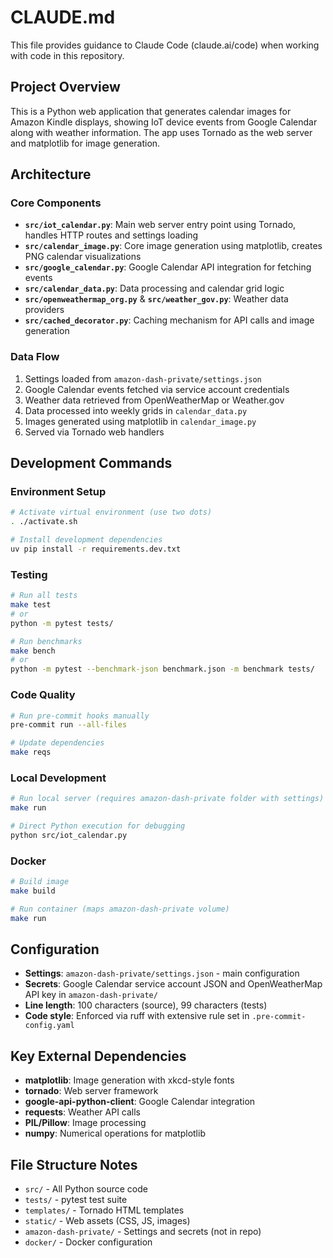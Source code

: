 # CLAUDE.md

This file provides guidance to Claude Code (claude.ai/code) when working with code in this repository.

## Project Overview

This is a Python web application that generates calendar images for Amazon Kindle displays, showing IoT device events from Google Calendar along with weather information. The app uses Tornado as the web server and matplotlib for image generation.

## Architecture

### Core Components

- **`src/iot_calendar.py`**: Main web server entry point using Tornado, handles HTTP routes and settings loading
- **`src/calendar_image.py`**: Core image generation using matplotlib, creates PNG calendar visualizations
- **`src/google_calendar.py`**: Google Calendar API integration for fetching events
- **`src/calendar_data.py`**: Data processing and calendar grid logic
- **`src/openweathermap_org.py`** & **`src/weather_gov.py`**: Weather data providers
- **`src/cached_decorator.py`**: Caching mechanism for API calls and image generation

### Data Flow

1. Settings loaded from `amazon-dash-private/settings.json`
2. Google Calendar events fetched via service account credentials
3. Weather data retrieved from OpenWeatherMap or Weather.gov
4. Data processed into weekly grids in `calendar_data.py`
5. Images generated using matplotlib in `calendar_image.py`
6. Served via Tornado web handlers

## Development Commands

### Environment Setup
```bash
# Activate virtual environment (use two dots)
. ./activate.sh

# Install development dependencies
uv pip install -r requirements.dev.txt
```

### Testing
```bash
# Run all tests
make test
# or
python -m pytest tests/

# Run benchmarks
make bench
# or
python -m pytest --benchmark-json benchmark.json -m benchmark tests/
```

### Code Quality
```bash
# Run pre-commit hooks manually
pre-commit run --all-files

# Update dependencies
make reqs
```

### Local Development
```bash
# Run local server (requires amazon-dash-private folder with settings)
make run

# Direct Python execution for debugging
python src/iot_calendar.py
```

### Docker
```bash
# Build image
make build

# Run container (maps amazon-dash-private volume)
make run
```

## Configuration

- **Settings**: `amazon-dash-private/settings.json` - main configuration
- **Secrets**: Google Calendar service account JSON and OpenWeatherMap API key in `amazon-dash-private/`
- **Line length**: 100 characters (source), 99 characters (tests)
- **Code style**: Enforced via ruff with extensive rule set in `.pre-commit-config.yaml`

## Key External Dependencies

- **matplotlib**: Image generation with xkcd-style fonts
- **tornado**: Web server framework
- **google-api-python-client**: Google Calendar integration
- **requests**: Weather API calls
- **PIL/Pillow**: Image processing
- **numpy**: Numerical operations for matplotlib

## File Structure Notes

- `src/` - All Python source code
- `tests/` - pytest test suite
- `templates/` - Tornado HTML templates
- `static/` - Web assets (CSS, JS, images)
- `amazon-dash-private/` - Settings and secrets (not in repo)
- `docker/` - Docker configuration

